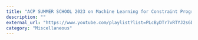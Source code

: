```yaml
---
title: "ACP SUMMER SCHOOL 2023 on Machine Learning for Constraint Programming"
description: ""
external_url: "https://www.youtube.com/playlist?list=PLcByDTr7vRTYJ2s6DL-3bzjGwtQif33y3"
category: "Miscellaneous"
---
```

